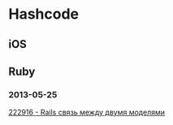 # Hashcode

## iOS

## Ruby

### 2013-05-25

[222916 - Rails связь между двумя моделями](https://github.com/stanislaw/Hashcode/tree/master/Ruby/20130523_222916)




